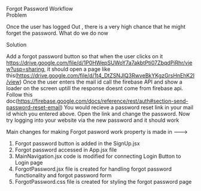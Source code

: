 Forgot Password Workflow
\
Problem

Once the user has logged Out , there is a very high chance that he might forget the password.
What do we do now


Solution

Add a forgot password button so that when the user clicks on it https://drive.google.com/file/d/1P0HWepSUWoY7a7akbtPti07ZbqdPiRhr/view?usp=sharing, it should open a page like this(https://drive.google.com/file/d/1t4_DtZSNJlQ3RwveBkYKgzGrsHnEhK2I/view)
Once the user enters the mail id call the firebase API and show a loader on the screen uptill the response doesnt come from firebase api. Follow this doc(https://firebase.google.com/docs/reference/rest/auth#section-send-password-reset-email)
You would recieve a password reset link in your mail id which you entered above.
Open the link and change the password.
Now try logging into your website via the new password and it should work


Main changes for making Forgot pasword work property is made in --->
1. Forgot password button is added in the  SignUp.jsx
2. Forgot password accessed in App.jsx file
3. MainNavigation.jsx code is modified for connecting Login Button to Login page
4. ForgotPassword.jsx file is created for handling forgot password functionality and forgot password form
5. ForgotPassword.css file is created for styling the forgot password page
